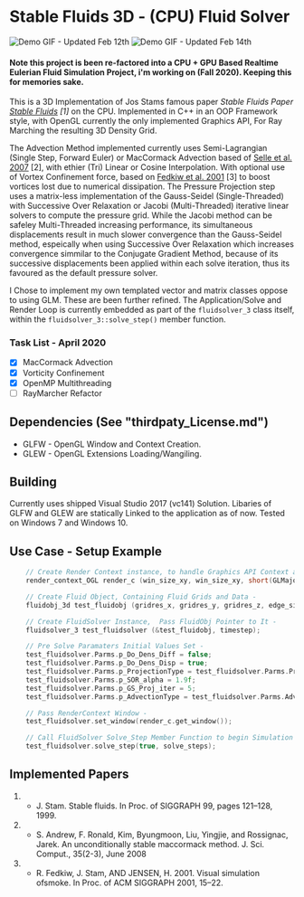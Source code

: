 # Stable Fluids 3D - (CPU) Fluid Solver 

![Demo GIF - Updated Feb 12th](gif_demo.gif) ![Demo GIF - Updated Feb 14th](gif_demo_bb.gif)

#### Note this project is been re-factored into a CPU + GPU Based Realtime Eulerian Fluid Simulation Project, i'm working on (Fall 2020). Keeping this for memories sake. 

This is a 3D Implementation of Jos Stams famous paper *Stable Fluids Paper [Stable Fluids](https://d2f99xq7vri1nk.cloudfront.net/legacy_app_files/pdf/ns.pdf "StableFluidsPaper") [1]* on the CPU. Implemented in C++ in an OOP Framework style, with OpenGL currently the only implemented Graphics API, For Ray Marching the resulting 3D Density Grid. 
 
The Advection Method implemented currently uses Semi-Lagrangian (Single Step, Forward Euler) or MacCormack Advection based of [Selle et al. 2007](http://physbam.stanford.edu/~fedkiw/papers/stanford2006-09.pdf "MacCormackPaper") [2], with ethier (Tri) Linear or Cosine Interpolation. 
With optional use of Vortex Confinement force, based on [Fedkiw et al. 2001](https://web.stanford.edu/class/cs237d/smoke.pdf "VortConfinePaper") [3] to boost vortices lost due to numerical dissipation. The Pressure Projection step uses a matrix-less implementation of the Gauss-Seidel (Single-Threaded) with Successive Over Relaxation or Jacobi (Multi-Threaded) iterative linear solvers to compute the pressure grid. While the Jacobi method can be safeley Multi-Threaded increasing performance, its simultaneous displacements
result in much slower convergence than the Gauss-Seidel method, espeically when using Successive Over Relaxation which increases convergence simmilar to the
Conjugate Gradient Method, because of its successive displacements been applied within each solve iteration, thus its favoured as the default pressure solver.

I Chose to implement my own templated vector and matrix classes oppose to using GLM. These are been further refined. 
The Application/Solve and Render Loop is currently embedded as part of the `fluidsolver_3` class itself, within the `fluidsolver_3::solve_step()` member function.

### Task List - April 2020

- [x] MacCormack Advection 
- [x] Vorticity Confinement
- [x] OpenMP Multithreading
- [ ] RayMarcher Refactor

## Dependencies (See "thirdpaty_License.md")
* GLFW - OpenGL Window and Context Creation.
* GLEW - OpenGL Extensions Loading/Wangiling.

## Building ##
Currently uses shipped Visual Studio 2017 (vc141) Solution. Libaries of GLFW and GLEW are statically Linked to the application as of now. Tested on Windows 7 and Windows 10. 

## Use Case - Setup Example ##
````C++
	// Create Render Context instance, to handle Graphics API Context and Window Creation -
	render_context_OGL render_c (win_size_xy, win_size_xy, short(GLMajor), short(GLMinor)); 

	// Create Fluid Object, Containing Fluid Grids and Data - 
	fluidobj_3d test_fluidobj (gridres_x, gridres_y, gridres_z, edge_size); 

	// Create FluidSolver Instance,  Pass FluidObj Pointer to It - 
	fluidsolver_3 test_fluidsolver (&test_fluidobj, timestep);

	// Pre Solve Paramaters Initial Values Set -
	test_fluidsolver.Parms.p_Do_Dens_Diff = false; 
	test_fluidsolver.Parms.p_Do_Dens_Disp = true;  
	test_fluidsolver.Parms.p_ProjectionType = test_fluidsolver.Parms.Project_GaussSeidel_SOR; 
	test_fluidsolver.Parms.p_SOR_alpha = 1.9f;
	test_fluidsolver.Parms.p_GS_Proj_iter = 5; 
	test_fluidsolver.Parms.p_AdvectionType = test_fluidsolver.Parms.Advect_SL_BackTrace_Euler;

	// Pass RenderContext Window -
	test_fluidsolver.set_window(render_c.get_window());

	// Call FluidSolver Solve_Step Member Function to begin Simulation and Rendering - 
	test_fluidsolver.solve_step(true, solve_steps);
````

## Implemented Papers ##

1. - J. Stam. Stable fluids. In Proc. of SIGGRAPH 99, pages 121–128, 1999.
2. - S. Andrew, F. Ronald, Kim, Byungmoon, Liu, Yingjie, and Rossignac, Jarek. An unconditionally stable maccormack method. J. Sci. Comput., 35(2-3), June 2008
3. - R. Fedkiw, J. Stam, AND JENSEN, H. 2001. Visual simulation ofsmoke. In Proc. of ACM SIGGRAPH 2001, 15–22.
